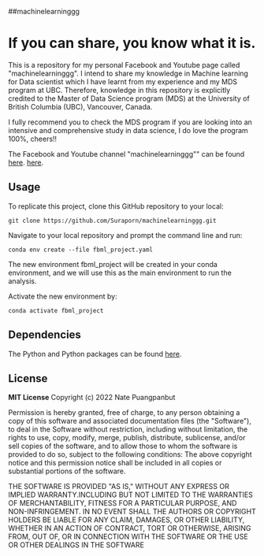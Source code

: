 ##machinelearninggg
# If you can share, you know what it is.

This is a repository for my personal Facebook and Youtube page called "machinelearninggg".
I intend to share my knowledge in Machine learning for Data scientist which I have learnt from my experience and my MDS program at UBC.
Therefore, knowledge in this repository is explicitly credited to the Master of Data Science program (MDS) at the University of British Columbia (UBC), Vancouver, Canada.

I fully recommend you to check the MDS program if you are looking into an intensive and comprehensive study in data science, I do love the program 100%, cheers!!

The Facebook and Youtube channel "machinelearninggg"" can be found
[here](https://www.facebook.com/machinelearninggg).
[here](https://www.facebook.com/machinelearninggg).

## Usage

To replicate this project, clone this GitHub repository to your local:
```
git clone https://github.com/Suraporn/machinelearninggg.git
```

Navigate to your local repository and prompt the command line and run:
```
conda env create --file fbml_project.yaml
```
The new environment fbml_project will be created in your conda environment, and we will use this as the main environment to run the analysis.

Activate the new environment by:
```
conda activate fbml_project
```


## Dependencies

The Python and Python packages can be found
[here](fbml_project.yaml).


## License

**MIT License** Copyright (c) 2022 Nate Puangpanbut

Permission is hereby granted, free of charge, to any person obtaining a
copy of this software and associated documentation files (the
"Software"), to deal in the Software without restriction, including
without limitation, the rights to use, copy, modify, merge, publish,
distribute, sublicense, and/or sell copies of the software, and to
allow those to whom the software is provided to do so, subject to
the following conditions:
The above copyright notice and this permission notice shall be included
in all copies or substantial portions of the software.

THE SOFTWARE IS PROVIDED "AS IS," WITHOUT ANY EXPRESS OR IMPLIED WARRANTY.INCLUDING BUT NOT LIMITED TO THE WARRANTIES OF
MERCHANTABILITY, FITNESS FOR A PARTICULAR PURPOSE, AND NON-INFRINGEMENT.
IN NO EVENT SHALL THE AUTHORS OR COPYRIGHT HOLDERS BE LIABLE FOR ANY
CLAIM, DAMAGES, OR OTHER LIABILITY, WHETHER IN AN ACTION OF CONTRACT,
TORT OR OTHERWISE, ARISING FROM, OUT OF, OR IN CONNECTION WITH THE
SOFTWARE OR THE USE OR OTHER DEALINGS IN THE SOFTWARE